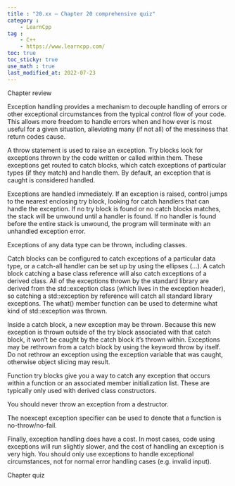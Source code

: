 ```yaml
---
title : "20.xx — Chapter 20 comprehensive quiz"
category :
    - LearnCpp
tag : 
    - C++
    - https://www.learncpp.com/
toc: true  
toc_sticky: true 
use_math : true
last_modified_at: 2022-07-23
---
```



Chapter review

Exception handling provides a mechanism to decouple handling of errors or other exceptional circumstances from the typical control flow of your code. This allows more freedom to handle errors when and how ever is most useful for a given situation, alleviating many (if not all) of the messiness that return codes cause.

A throw statement is used to raise an exception. Try blocks look for exceptions thrown by the code written or called within them. These exceptions get routed to catch blocks, which catch exceptions of particular types (if they match) and handle them. By default, an exception that is caught is considered handled.

Exceptions are handled immediately. If an exception is raised, control jumps to the nearest enclosing try block, looking for catch handlers that can handle the exception. If no try block is found or no catch blocks matches, the stack will be unwound until a handler is found. If no handler is found before the entire stack is unwound, the program will terminate with an unhandled exception error.

Exceptions of any data type can be thrown, including classes.

Catch blocks can be configured to catch exceptions of a particular data type, or a catch-all handler can be set up by using the ellipses (…). A catch block catching a base class reference will also catch exceptions of a derived class. All of the exceptions thrown by the standard library are derived from the std::exception class (which lives in the exception header), so catching a std::exception by reference will catch all standard library exceptions. The what() member function can be used to determine what kind of std::exception was thrown.

Inside a catch block, a new exception may be thrown. Because this new exception is thrown outside of the try block associated with that catch block, it won’t be caught by the catch block it’s thrown within. Exceptions may be rethrown from a catch block by using the keyword throw by itself. Do not rethrow an exception using the exception variable that was caught, otherwise object slicing may result.

Function try blocks give you a way to catch any exception that occurs within a function or an associated member initialization list. These are typically only used with derived class constructors.

You should never throw an exception from a destructor.

The noexcept exception specifier can be used to denote that a function is no-throw/no-fail.

Finally, exception handling does have a cost. In most cases, code using exceptions will run slightly slower, and the cost of handling an exception is very high. You should only use exceptions to handle exceptional circumstances, not for normal error handling cases (e.g. invalid input).

Chapter quiz